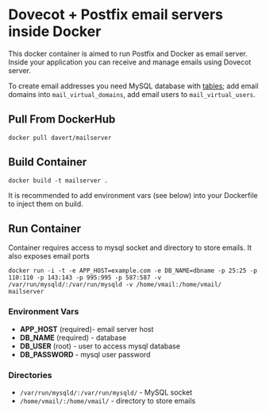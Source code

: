 # Dovecot + Postfix email servers inside Docker

This docker container is aimed to run Postfix and Docker as email server.
Inside your application you can receive and manage emails using Dovecot server.

To create email addresses you need MySQL database with [tables](https://github.com/Codegyre/DockerPostfixDovecot/blob/master/mailschema.sql); add email domains into `mail_virtual_domains`, add email users to `mail_virtual_users`. 

## Pull From DockerHub

```
docker pull davert/mailserver
```

## Build Container

```
docker build -t mailserver .  
```

It is recommended to add environment vars (see below) into your Dockerfile to inject them on build.

## Run Container

Container requires access to mysql socket and directory to store emails. It also exposes email ports

```
docker run -i -t -e APP_HOST=example.com -e DB_NAME=dbname -p 25:25 -p 110:110 -p 143:143 -p 995:995 -p 587:587 -v /var/run/mysqld/:/var/run/mysqld -v /home/vmail:/home/vmail/ mailserver
```

### Environment Vars

* **APP_HOST** (required)- email server host
* **DB_NAME** (required) - database
* **DB_USER** (root) - user to access mysql database
* **DB_PASSWORD** - mysql user password

### Directories

* `/var/run/mysqld/:/var/run/mysqld/` - MySQL socket
* `/home/vmail/:/home/vmail/` - directory to store emails
